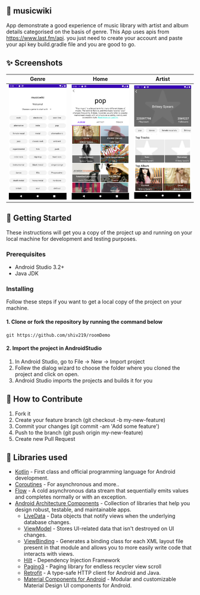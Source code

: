 ## 🌟 musicwiki
App demonstrate a good experience of music library with artist and album details categorised on the basis of genre. This App uses apis from https://www.last.fm/api. you just need to create your account and paste your api key build.gradle file and you are good to go.   

## ✨ Screenshots
| Genre | Home |  Artist |
|:-:|:-:|:-:|
| ![Fist](media/genre.png?raw=true) | ![3](media/home.png?raw=true) | ![3](media/artist.png?raw=true) |

## 🚀 Getting Started
These instructions will get you a copy of the project up and running on your local machine for development and testing purposes.

### Prerequisites
*   Android Studio 3.2+
*   Java JDK

### Installing
Follow these steps if you want to get a local copy of the project on your machine.

#### 1. Clone or fork the repository by running the command below	
```
git https://github.com/shiv219/roomDemo
```

#### 2. Import the project in AndroidStudio
1.  In Android Studio, go to File -> New -> Import project
2.  Follew the dialog wizard to choose the folder where you cloned the project and click on open.
3.  Android Studio imports the projects and builds it for you



## 🤝 How to Contribute
1.  Fork it
2.  Create your feature branch (git checkout -b my-new-feature)
3.  Commit your changes (git commit -am 'Add some feature')
4.  Push to the branch (git push origin my-new-feature)
5.  Create new Pull Request

## 📃 Libraries used
- [Kotlin](https://kotlinlang.org/) - First class and official programming language for Android development.
- [Coroutines](https://kotlinlang.org/docs/reference/coroutines-overview.html) - For asynchronous and more..
- [Flow](https://kotlin.github.io/kotlinx.coroutines/kotlinx-coroutines-core/kotlinx.coroutines.flow/-flow/) - A cold asynchronous data stream that sequentially emits values and completes normally or with an exception.
- [Android Architecture Components](https://developer.android.com/topic/libraries/architecture) - Collection of libraries that help you design robust, testable, and maintainable apps.
  - [LiveData](https://developer.android.com/topic/libraries/architecture/livedata) - Data objects that notify views when the underlying database changes.
  - [ViewModel](https://developer.android.com/topic/libraries/architecture/viewmodel) - Stores UI-related data that isn't destroyed on UI changes. 
  - [ViewBinding](https://developer.android.com/topic/libraries/view-binding) - Generates a binding class for each XML layout file present in that module and allows you to more easily write code that interacts with views.
  - [Hilt](https://developer.android.com/training/dependency-injection/hilt-android) - Dependency Injection Framework 
  - [Paging3](https://developer.android.com/topic/libraries/architecture/paging/v3) - Paging library for endless recycler view scroll
  - [Retrofit](https://square.github.io/retrofit/) - A type-safe HTTP client for Android and Java.
  - [Material Components for Android](https://github.com/material-components/material-components-android) - Modular and customizable Material Design UI components for Android.
